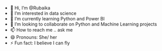 - 👋 Hi, I’m @Rubaika
- 👀 I’m interested in data science
- 🌱 I’m currently learning Python and Power BI
- 💞️ I’m looking to collaborate on Python and Machine Learning projects
- 📫 How to reach me .. ask me
- 😄 Pronouns: She/ her
- ⚡ Fun fact: I believe I can fly

<!---
Rubaikaa/Rubaikaa is a ✨ special ✨ repository because its `README.md` (this file) appears on your GitHub profile.
You can click the Preview link to take a look at your changes.
--->
